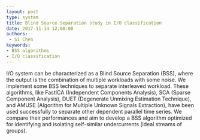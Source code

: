 ```yaml
---
layout: post
type: system
title: Blind Source Separation study in I/O classification
date: 2017-11-14 12:00:00
authors:
 - Si Chen
keywords:
- BSS algorithms
- I/O classification
---
```

I/O system can be characterized as a Blind Source Separation (BSS), where the output is the combination of multiple workloads with some noise. We implement some BSS techniques to separate interleaved workload. These algorithms, like FastICA (Independent Components Analysis), SCA (Sparse Component Analysis), DUET (Degenerate Unmixing Estimation Technique), and AMUSE (Algorithm for Multiple Unknown Signals Extraction), have been used successfully to separate other dependent parallel time series. We compare their performances and aim to develop a BSS algorithm optimized for identifying and isolating self-similar undercurrents (ideal streams of groups).
